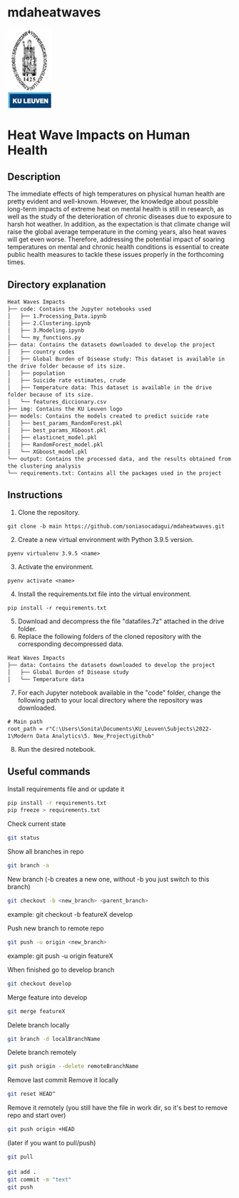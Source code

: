# mdaheatwaves
<img src="https://github.com/soniasocadagui/mdaheatwaves/blob/main/img/Kuleuven.png" width="100"/>

# Heat Wave Impacts on Human Health
## Description

The immediate effects of high temperatures on physical human health are pretty evident and well-known. However, the knowledge about possible long-term impacts of extreme heat on mental health is still in research, as well as the study of the deterioration of chronic diseases due to exposure to harsh hot weather. In addition, as the expectation is that climate change will raise the global average temperature in the coming years, also heat waves will get even worse. Therefore, addressing the potential impact of soaring temperatures on mental and chronic health conditions is essential to create public health measures to tackle these issues properly in the forthcoming times.

## Directory explanation

```
Heat Waves Impacts
├── code: Contains the Jupyter notebooks used
│   ├── 1.Processing_Data.ipynb
│   ├── 2.Clustering.ipynb
│   ├── 3.Modeling.ipynb
│   └── my_functions.py
├── data: Contains the datasets downloaded to develop the project
│   ├── country codes
│   ├── Global Burden of Disease study: This dataset is available in the drive folder because of its size.  
│   ├── population
│   ├── Suicide rate estimates, crude
│   ├── Temperature data: This dataset is available in the drive folder because of its size.
│   └── features_diccionary.csv
├── img: Contains the KU Leuven logo
├── models: Contains the models created to predict suicide rate
│   ├── best_params_RandomForest.pkl
│   ├── best_params_XGboost.pkl
│   ├── elasticnet_model.pkl
│   ├── RandomForest_model.pkl
│   └── XGboost_model.pkl
└── output: Contains the processed data, and the results obtained from the clustering analysis 
└── requirements.txt: Contains all the packages used in the project

```

## Instructions

1. Clone the repository.
```
git clone -b main https://github.com/soniasocadagui/mdaheatwaves.git
```
2. Create a new virtual environment with Python 3.9.5 version.
```
pyenv virtualenv 3.9.5 <name>
```
3. Activate the environment.
```
pyenv activate <name>
```
4. Install the requirements.txt file into the virtual environment.
```
pip install -r requirements.txt
```
5. Download and decompress the file "datafiles.7z" attached in the drive folder.
6. Replace the following folders of the cloned repository with the corresponding decompressed data.
```
Heat Waves Impacts
├── data: Contains the datasets downloaded to develop the project
│   ├── Global Burden of Disease study
│   └── Temperature data
```
7. For each Jupyter notebook available in the "code" folder, change the following path to your local directory where the repository was downloaded.
```
# Main path
root_path = r"C:\Users\Sonita\Documents\KU_Leuven\Subjects\2022-1\Modern Data Analytics\5. New_Project\github"
``` 
8. Run the desired notebook.

## Useful commands

Install requirements file and or update it
```bash
pip install -r requirements.txt
pip freeze > requirements.txt
```

Check current state
```bash
git status
```

Show all branches in repo
```bash
git branch -a
```

New branch (-b creates a new one, without -b you just switch to this branch)
```bash
git checkout -b <new_branch> <parent_branch>
```
example: git checkout -b featureX develop

Push new branch to remote repo
```bash
git push -u origin <new_branch>
```
example: git push -u origin featureX

When finished go to develop branch
```bash
git checkout develop
```

Merge feature into develop
```bash
git merge featureX
```

Delete branch locally
```bash
git branch -d localBranchName
```

Delete branch remotely
```bash
git push origin --delete remoteBranchName
```

Remove last commit
Remove it locally
```bash
git reset HEAD^
```

Remove it remotely (you still have the file in work dir, so it's best to remove repo and start over)
```bash
git push origin +HEAD
```

(later if you want to pull/push)
```bash
git pull

git add .
git commit -m "text"
git push
```
